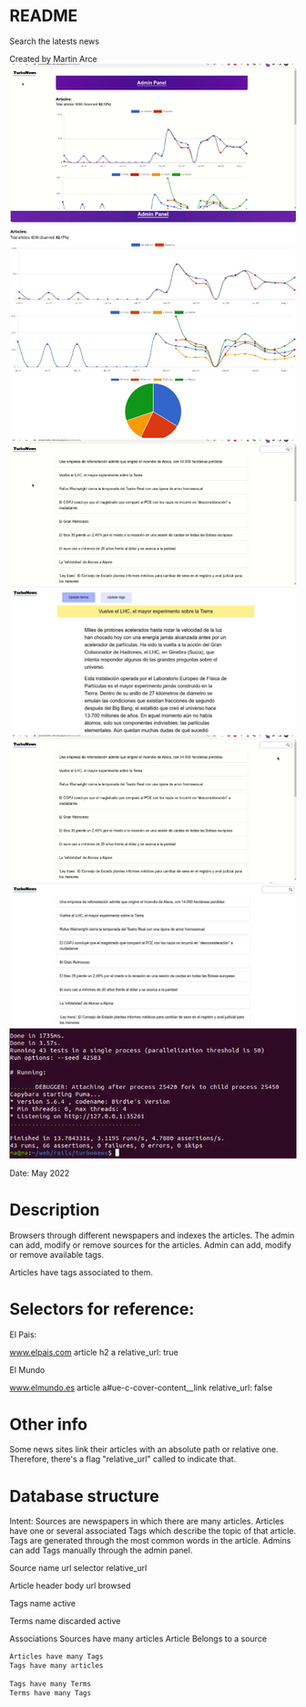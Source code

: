 # README

Search the latests news

Created by Martin Arce
![Alt text](/README/1.gif "Optional title")
![Alt text](/README/1.jpg "Optional title")
![Alt text](/README/2.gif "Optional title")
![Alt text](/README/2.jpg "Optional title")
![Alt text](/README/3.gif "Optional title")
![Alt text](/README/3.jpg "Optional title")
![Alt text](/README/4.webp "Optional title")

Date: May 2022

# Description

Browsers through different newspapers and indexes the articles.
The admin can add, modify or remove sources for the articles.
Admin can add, modify or remove available tags.

Articles have tags associated to them.

# Selectors for reference:

El Pais:

www.elpais.com
article h2 a
relative_url: true

El Mundo

www.elmundo.es
article a#ue-c-cover-content\_\_link
relative_url: false

# Other info

Some news sites link their articles with an absolute path or relative one. Therefore, there's a flag "relative_url" called to indicate that.

# Database structure

Intent:
Sources are newspapers in which there are many articles.
Articles have one or several associated Tags which describe the topic of that article.
Tags are generated through the most common words in the article.
Admins can add Tags manually through the admin panel.

Source
name
url
selector
relative_url

Article
header
body
url
browsed

Tags
name
active

Terms
name
discarded
active

Associations
Sources have many articles
Article Belongs to a source

    Articles have many Tags
    Tags have many articles

    Tags have many Terms
    Terms have many Tags
